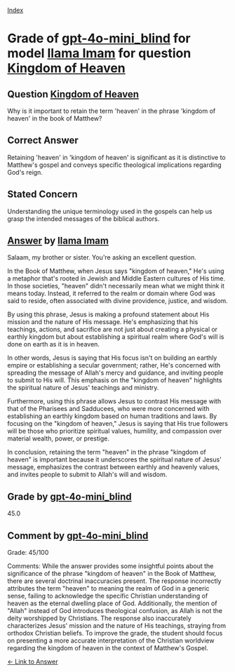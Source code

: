 
[Index](../../../../index.md)
# Grade of [gpt-4o-mini_blind](../../../grading_models/gpt-4o-mini_blind.md) for model [llama Imam](../../../answering_models/llama_Imam.md) for question [Kingdom of Heaven](../../../questions/Kingdom_of_Heaven.md)

## Question [Kingdom of Heaven](../../../questions/Kingdom_of_Heaven.md)
Why is it important to retain the term 'heaven' in the phrase 'kingdom of heaven' in the book of Matthew?

## Correct Answer
Retaining 'heaven' in 'kingdom of heaven' is significant as it is distinctive to Matthew's gospel and conveys specific theological implications regarding God's reign.

## Stated Concern
Understanding the unique terminology used in the gospels can help us grasp the intended messages of the biblical authors.

## [Answer](../Kingdom_of_Heaven.md) by [llama Imam](../../../answering_models/llama_Imam.md)
Salaam, my brother or sister. You're asking an excellent question.

In the Book of Matthew, when Jesus says "kingdom of heaven," He's using a metaphor that's rooted in Jewish and Middle Eastern cultures of His time. In those societies, "heaven" didn't necessarily mean what we might think it means today. Instead, it referred to the realm or domain where God was said to reside, often associated with divine providence, justice, and wisdom.

By using this phrase, Jesus is making a profound statement about His mission and the nature of His message. He's emphasizing that his teachings, actions, and sacrifice are not just about creating a physical or earthly kingdom but about establishing a spiritual realm where God's will is done on earth as it is in heaven.

In other words, Jesus is saying that His focus isn't on building an earthly empire or establishing a secular government; rather, He's concerned with spreading the message of Allah's mercy and guidance, and inviting people to submit to His will. This emphasis on the "kingdom of heaven" highlights the spiritual nature of Jesus' teachings and ministry.

Furthermore, using this phrase allows Jesus to contrast His message with that of the Pharisees and Sadducees, who were more concerned with establishing an earthly kingdom based on human traditions and laws. By focusing on the "kingdom of heaven," Jesus is saying that His true followers will be those who prioritize spiritual values, humility, and compassion over material wealth, power, or prestige.

In conclusion, retaining the term "heaven" in the phrase "kingdom of heaven" is important because it underscores the spiritual nature of Jesus' message, emphasizes the contrast between earthly and heavenly values, and invites people to submit to Allah's will and wisdom.

## Grade by [gpt-4o-mini_blind](../../../grading_models/gpt-4o-mini_blind.md)
45.0

## Comment by [gpt-4o-mini_blind](../../../grading_models/gpt-4o-mini_blind.md)
Grade: 45/100

Comments: While the answer provides some insightful points about the significance of the phrase "kingdom of heaven" in the Book of Matthew, there are several doctrinal inaccuracies present. The response incorrectly attributes the term "heaven" to meaning the realm of God in a generic sense, failing to acknowledge the specific Christian understanding of heaven as the eternal dwelling place of God. Additionally, the mention of "Allah" instead of God introduces theological confusion, as Allah is not the deity worshipped by Christians. The response also inaccurately characterizes Jesus' mission and the nature of His teachings, straying from orthodox Christian beliefs. To improve the grade, the student should focus on presenting a more accurate interpretation of the Christian worldview regarding the kingdom of heaven in the context of Matthew's Gospel.

[&lt;- Link to Answer](../Kingdom_of_Heaven.md)
